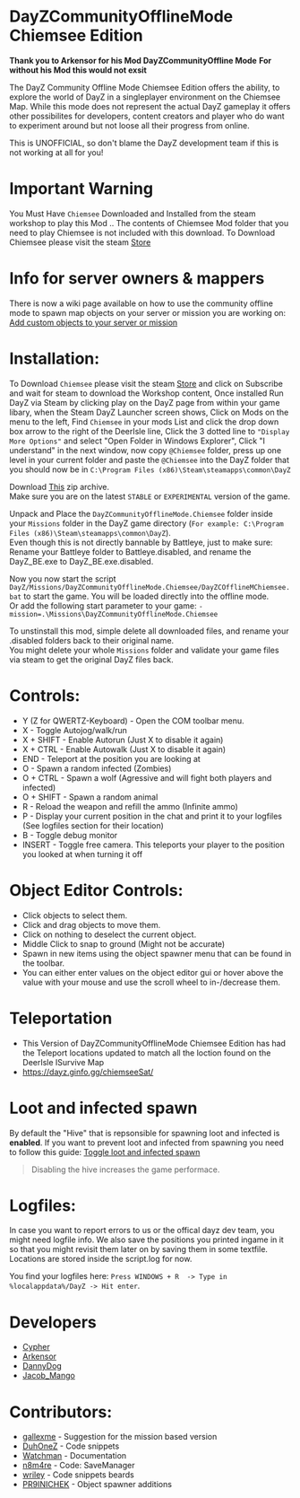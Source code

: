 # DayZCommunityOfflineMode Chiemsee Edition

**Thank you to Arkensor for his Mod DayZCommunityOffline Mode**
**For without his Mod this would not exsit**  

The DayZ Community Offline Mode Chiemsee Edition offers the ability, to explore the world of DayZ in a singleplayer environment on the Chiemsee Map. While this mode does not represent the actual DayZ gameplay it offers other possibilites for developers, content creators and player who do want to experiment around but not loose all their progress from online.

This is UNOFFICIAL, so don't blame the DayZ development team if this is not working at all for you!

# Important Warning

You Must Have ```Chiemsee``` Downloaded and Installed from the steam workshop to play this Mod .. The contents of Chiemsee Mod folder that you need to play Chiemsee is not included with this download.
To Download Chiemsee please visit the steam [Store](https://steamcommunity.com/sharedfiles/filedetails/?id=1580589252)
# Info for server owners & mappers
There is now a wiki page available on how to use the community offline mode to spawn map objects on your server or mission you are working on: [Add custom objects to your server or mission](https://github.com/Arkensor/DayZCommunityOfflineMode/wiki/Add-custom-objects-to-your-server-or-mission)

# Installation:
To Download ```Chiemsee``` please visit the steam [Store](https://steamcommunity.com/sharedfiles/filedetails/?id=1580589252) and click on Subscribe and wait for steam to download the Workshop content, Once installed Run DayZ via Steam by clicking play on the DayZ page from within your game libary, when the Steam DayZ Launcher screen shows, Click on Mods on the menu to the left, Find ```Chiemsee``` in your mods List and click the drop down box arrow to the right of the DeerIsle line, Click the 3 dotted line to ```"Display More Options"``` and select "Open Folder in Windows Explorer", Click "I understand" in the next window, now copy ```@Chiemsee``` folder, press up one level in your current folder and paste the ```@Chiemsee``` into the DayZ folder that you should now be in ```C:\Program Files (x86)\Steam\steamapps\common\DayZ```


Download [This](https://github.com/CypherMediaGIT/CypherMediaGIT-DayZCommunityOfflineMode-Chiemsee-Edition/releases/download/1.0/DayZCommunityOfflineMode.Chiemsee.zip) zip archive.  
Make sure you are on the latest `STABLE` or `EXPERIMENTAL` version of the game.

Unpack and Place the ```DayZCommunityOfflineMode.Chiemsee``` folder inside your ```Missions``` folder in the DayZ game directory (```For example: C:\Program Files (x86)\Steam\steamapps\common\DayZ```).  
Even though this is not directly bannable by Battleye, just to make sure: Rename your Battleye folder to Battleye.disabled, and rename the DayZ_BE.exe to DayZ_BE.exe.disabled.

Now you now start the script ```DayZ/Missions/DayZCommunityOfflineMode.Chiemsee/DayZCOfflineMChiemsee.bat``` to start the game. You will be loaded directly into the offline mode.  
Or add the following start parameter to your game: ```-mission=.\Missions\DayZCommunityOfflineMode.Chiemsee```

To unstinstall this mod, simple delete all downloaded files, and rename your .disabled folders back to their original name.   
You might delete your whole ```Missions``` folder and validate your game files via steam to get the original DayZ files back.

# Controls:
* Y (Z for QWERTZ-Keyboard) - Open the COM toolbar menu.
* X - Toggle Autojog/walk/run
* X + SHIFT - Enable Autorun (Just X to disable it again)
* X + CTRL - Enable Autowalk (Just X to disable it again)
* END - Teleport at the position you are looking at
* O - Spawn a random infected (Zombies)
* O + CTRL - Spawn a wolf (Agressive and will fight both players and infected)
* O + SHIFT - Spawn a random animal
* R - Reload the weapon and refill the ammo (Infinite ammo)
* P - Display your current position in the chat and print it to your logfiles (See logfiles section for their location)
* B - Toggle debug monitor
* INSERT - Toggle free camera. This teleports your player to the position you looked at when turning it off

# Object Editor Controls:  
* Click objects to select them.  
* Click and drag objects to move them.
* Click on nothing to deselect the current object.
* Middle Click to snap to ground (Might not be accurate)
* Spawn in new items using the object spawner menu that can be found in the toolbar.
* You can either enter values on the object editor gui or hover above the value with your mouse and use the scroll wheel to in-/decrease them.

# Teleportation
* This Version of DayZCommunityOfflineMode Chiemsee Edition has had the Teleport locations updated to match all the loction found on the DeerIsle ISurvive Map
* https://dayz.ginfo.gg/chiemseeSat/
 
# Loot and infected spawn
By default the "Hive" that is repsonsible for spawning loot and infected is **enabled**. If you want to prevent loot and infected from spawning you need to follow this guide: [Toggle loot and infected spawn](https://github.com/CypherMediaGIT/CypherMediaGIT-DayZCommunityOfflineMode-Chiemsee-Edition/wiki/Toggle-Loot-and-Infected-Spawn)  
> Disabling the hive increases the game performace.

# Logfiles:
In case you want to report errors to us or the offical dayz dev team, you might need logfile info.
We also save the positions you printed ingame in it so that you might revisit them later on by saving them in some textfile.
Locations are stored inside the script.log for now.

You find your logfiles here: ```Press WINDOWS + R  -> Type in %localappdata%/DayZ -> Hit enter```. 

# Developers
* [Cypher](https://github.com/CypherMediaGIT)
* [Arkensor](https://github.com/Arkensor)
* [DannyDog](https://github.com/DannyDog)
* [Jacob_Mango](https://github.com/Jacob-Mango)

# Contributors:
* [gallexme](https://github.com/gallexme) - Suggestion for the mission based version
* [DuhOneZ](https://twitter.com/DuhOneZ) - Code snippets
* [Watchman](https://twitter.com/watchman113) - Documentation
* [n8m4re](https://github.com/n8m4re) - Code: SaveManager
* [wriley](https://github.com/wriley) - Code snippets beards
* [PR9INICHEK](https://github.com/PR9INICHEK) - Object spawner additions
